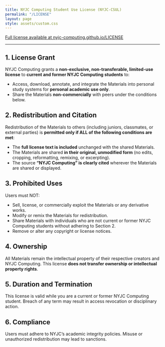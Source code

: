 ```yaml
---
title: NYJC Computing Student Use License (NYJC-CSUL)
permalink: "/LICENSE"
layout: page
style: assets/custom.css
---
```


[Full license available at nyjc-computing.github.io/LICENSE](https://nyjc-computing.github.io/LICENSE)

---

## 1. License Grant
NYJC Computing grants a **non-exclusive, non-transferable, limited-use license** to **current and former NYJC Computing students** to:  
- Access, download, annotate, and integrate the Materials into personal study systems for **personal academic use only**.  
- Share the Materials **non-commercially** with peers under the conditions below.

## 2. Redistribution and Citation
Redistribution of the Materials to others (including juniors, classmates, or external parties) is **permitted only if ALL of the following conditions are met**:  
- The **full license text is included** unchanged with the shared Materials.  
- The Materials are shared **in their original, unmodified form** (no edits, cropping, reformatting, remixing, or excerpting).  
- The source **“NYJC Computing” is clearly cited** wherever the Materials are shared or displayed.

## 3. Prohibited Uses
Users must NOT:  
- Sell, license, or commercially exploit the Materials or any derivative works.  
- Modify or remix the Materials for redistribution.  
- Share Materials with individuals who are not current or former NYJC Computing students without adhering to Section 2.  
- Remove or alter any copyright or license notices.

## 4. Ownership
All Materials remain the intellectual property of their respective creators and NYJC Computing. This license **does not transfer ownership or intellectual property rights**.

## 5. Duration and Termination
This license is valid while you are a current or former NYJC Computing student. Breach of any term may result in access revocation or disciplinary action.

## 6. Compliance
Users must adhere to NYJC’s academic integrity policies. Misuse or unauthorized redistribution may lead to sanctions.
